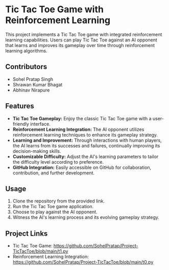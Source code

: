# Tic Tac Toe Game with Reinforcement Learning

This project implements a Tic Tac Toe game with integrated reinforcement learning capabilities. Users can play Tic Tac Toe against an AI opponent that learns and improves its gameplay over time through reinforcement learning algorithms.

## Contributors

- Sohel Pratap Singh
- Shrawan Kumar Bhagat
- Abhinav Nirapure

## Features

- **Tic Tac Toe Gameplay:** Enjoy the classic Tic Tac Toe game with a user-friendly interface.
- **Reinforcement Learning Integration:** The AI opponent utilizes reinforcement learning techniques to enhance its gameplay strategy.
- **Learning and Improvement:** Through interactions with human players, the AI learns from its successes and failures, continually improving its decision-making skills.
- **Customizable Difficulty:** Adjust the AI's learning parameters to tailor the difficulty level according to preference.
- **GitHub Integration:** Easily accessible on GitHub for collaboration, contribution, and further development.

## Usage

1. Clone the repository from the provided link.
2. Run the Tic Tac Toe game application.
3. Choose to play against the AI opponent.
4. Witness the AI's learning process and its evolving gameplay strategy.


## Project Links

- Tic Tac Toe Game: https://github.com/SohelPratap/Project-TicTacToe/blob/main/t1.py
- Reinforcement Learning Integration: https://github.com/SohelPratap/Project-TicTacToe/blob/main/t0.py
